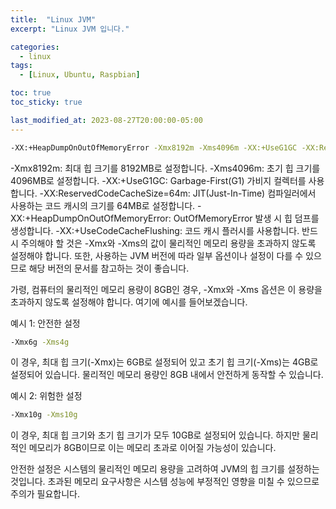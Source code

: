 ```yaml
---
title:  "Linux JVM"
excerpt: "Linux JVM 입니다."

categories:
  - linux
tags:
  - [Linux, Ubuntu, Raspbian]

toc: true
toc_sticky: true

last_modified_at: 2023-08-27T20:00:00-05:00
---
```


```bash
-XX:+HeapDumpOnOutOfMemoryError -Xmx8192m -Xms4096m -XX:+UseG1GC -XX:ReservedCodeCacheSize=64m -XX:+UseCodeCacheFlushing


```

-Xmx8192m: 최대 힙 크기를 8192MB로 설정합니다.
-Xms4096m: 초기 힙 크기를 4096MB로 설정합니다.
-XX:+UseG1GC: Garbage-First(G1) 가비지 컬렉터를 사용합니다.
-XX:ReservedCodeCacheSize=64m: JIT(Just-In-Time) 컴파일러에서 사용하는 코드 캐시의 크기를 64MB로 설정합니다.
-XX:+HeapDumpOnOutOfMemoryError: OutOfMemoryError 발생 시 힙 덤프를 생성합니다.
-XX:+UseCodeCacheFlushing: 코드 캐시 플러시를 사용합니다.
반드시 주의해야 할 것은 -Xmx와 -Xms의 값이 물리적인 메모리 용량을 초과하지 않도록 설정해야 합니다. 또한, 사용하는 JVM 버전에 따라 일부 옵션이나 설정이 다를 수 있으므로 해당 버전의 문서를 참고하는 것이 좋습니다.





가령, 컴퓨터의 물리적인 메모리 용량이 8GB인 경우, -Xmx와 -Xms 옵션은 이 용량을 초과하지 않도록 설정해야 합니다. 여기에 예시를 들어보겠습니다.

예시 1: 안전한 설정

```bash
-Xmx6g -Xms4g

```

이 경우, 최대 힙 크기(-Xmx)는 6GB로 설정되어 있고 초기 힙 크기(-Xms)는 4GB로 설정되어 있습니다. 물리적인 메모리 용량인 8GB 내에서 안전하게 동작할 수 있습니다.

예시 2: 위험한 설정

```bash
-Xmx10g -Xms10g

```

이 경우, 최대 힙 크기와 초기 힙 크기가 모두 10GB로 설정되어 있습니다. 하지만 물리적인 메모리가 8GB이므로 이는 메모리 초과로 이어질 가능성이 있습니다.

안전한 설정은 시스템의 물리적인 메모리 용량을 고려하여 JVM의 힙 크기를 설정하는 것입니다. 초과된 메모리 요구사항은 시스템 성능에 부정적인 영향을 미칠 수 있으므로 주의가 필요합니다.
